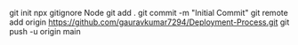 git init
npx gitignore Node
git add .
git commit -m "Initial Commit"
git remote add origin https://github.com/gauravkumar7294/Deployment-Process.git
git push -u origin main
